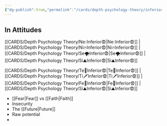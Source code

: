 ```yaml
---
{"dg-publish":true,"permalink":"/cards/depth-psychology-theory/inferior/","created":"2022-12-31T18:08:42.192+01:00","updated":"2023-04-24T16:40:26.528+02:00"}
---
```



## In Attitudes 

[[CARDS/Depth Psychology Theory/Ne💧Inferior😨\|Ne💧Inferior😨]] | [[CARDS/Depth Psychology Theory/Ni🔥Inferior😨\|Ni🔥Inferior😨]] | [[CARDS/Depth Psychology Theory/Se🌪️Inferior😨\|Se🌪️Inferior😨]] | [[CARDS/Depth Psychology Theory/Si⛰️Inferior😨\|Si⛰️Inferior😨]]

[[CARDS/Depth Psychology Theory/Te🏹Inferior😨\|Te🏹Inferior😨]] | [[CARDS/Depth Psychology Theory/Ti🗡️Inferior😨\|Ti🗡️Inferior😨]] | [[CARDS/Depth Psychology Theory/Fe💉Inferior😨\|Fe💉Inferior😨]] | [[CARDS/Depth Psychology Theory/Si⛰️Inferior😨\|Si⛰️Inferior😨]]


- [[Fear\|Fear]] vs [[Faith\|Faith]] 
- Insecurity
- The [[Future\|Future]] 
- Raw potential
- 